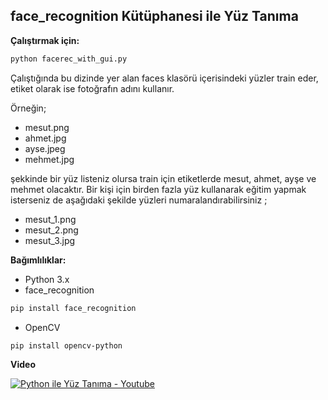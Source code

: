 **face_recognition Kütüphanesi ile Yüz Tanıma** 
-----------------------------------------------


**Çalıştırmak için:**

```bash
python facerec_with_gui.py
```
Çalıştığında bu dizinde yer alan faces klasörü içerisindeki yüzler train eder, etiket olarak ise fotoğrafın adını kullanır.

Örneğin;

- mesut.png
- ahmet.jpg
- ayse.jpeg
- mehmet.jpg

şekkinde bir yüz listeniz olursa train için etiketlerde mesut, ahmet, ayşe ve mehmet olacaktır. Bir kişi için birden fazla yüz kullanarak eğitim yapmak isterseniz de aşağıdaki şekilde yüzleri numaralandırabilirsiniz ;

- mesut_1.png
- mesut_2.png
- mesut_3.jpg


**Bağımlılıklar:**

* Python 3.x
* face_recognition 
```bash
pip install face_recognition
```

* OpenCV 
```bash
pip install opencv-python
```

**Video**

[![Python ile Yüz Tanıma - Youtube](https://img.youtube.com/vi/vUl3-X2qOKk/0.jpg)](https://www.youtube.com/watch?v=vUl3-X2qOKk "Python ile Yüz Tanıma - Youtube")
